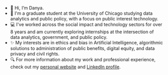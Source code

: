 - 👋 Hi, I’m Danya.
- 📓 I'm a graduate student at the University of Chicago studying data analytics and public policy, with a focus on public interest technology. 
- 💻 I've worked across the social impact and technology sectors for over 8 years and am currently exploring internships at the intersection of data analytics, government, and public policy. 
- ✨ My interests are in ethics and bias in Artificial Intelligence, algorithmic solutions to administration of public benefits, digital equity, and data privacy and civil rights.
- 🔍 For more information about my work and professional experience, check out my [personal website](https://bit.ly/3YyMxSk) and [LinkedIn profile](https://www.linkedin.com/feed/).

<!---
dsherbini/dsherbini is a ✨ special ✨ repository because its `README.md` (this file) appears on your GitHub profile.
You can click the Preview link to take a look at your changes.
--->
